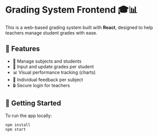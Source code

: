 # Grading System Frontend 🎓📊

This is a web-based grading system built with **React**, designed to help teachers manage student grades with ease.

## 🔧 Features

- 💼 Manage subjects and students
- 📝 Input and update grades per student
- 📊 Visual performance tracking (charts)
- 📄 Individual feedback per subject
- 🔒 Secure login for teachers

## 🚀 Getting Started

To run the app locally:

```bash
npm install
npm start
